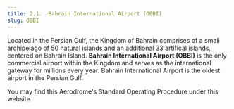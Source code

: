 ```yaml
---
title: 2.1.  Bahrain International Airport (OBBI)
slug: OBBI
---
```

Located in the Persian Gulf, the Kingdom of Bahrain comprises of a small archipelago of 50 natural islands and an additional 33 artifical islands, centered on Bahrain Island. **Bahrain International Airport (OBBI)** is the only commercial airport within the Kingdom and serves as the international gateway for millions every year. Bahrain International Airport is the oldest airport in the Persian Gulf. 

You may find this Aerodrome's Standard Operating Procedure under this website.